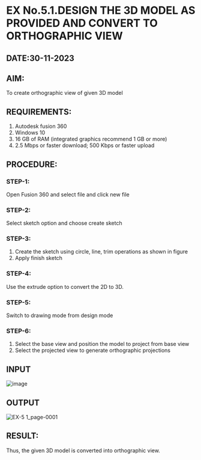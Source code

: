 # EX No.5.1.DESIGN THE 3D MODEL AS PROVIDED AND CONVERT TO ORTHOGRAPHIC VIEW
## DATE:30-11-2023

## AIM: 
To create orthographic view of given 3D model

## REQUIREMENTS: 
1. Autodesk fusion 360
2. Windows 10
3. 16 GB of RAM (integrated graphics recommend 1 GB or more)
4. 2.5 Mbps or faster download; 500 Kbps or faster upload 

## PROCEDURE:

### STEP-1:
Open Fusion 360 and select file and click new file

### STEP-2:
Select sketch option and choose create sketch

### STEP-3: 
1. Create the sketch using circle, line, trim operations as shown in figure
2. Apply finish sketch 

### STEP-4:
 Use the extrude option to convert the 2D to 3D.

### STEP-5:
Switch to drawing mode from design mode 
          
### STEP-6:
1. Select the base view and position the model to project from base view 
2. Select the projected view to generate orthographic projections

## INPUT
![image](https://user-images.githubusercontent.com/113594316/199408705-ed302b2a-90c3-41c0-9cc4-791a93366e2a.png)

## OUTPUT
![EX-5 1_page-0001](https://github.com/anandarakshan/EX-No.5.1.-DESIGN-THE-3D-MODEL-AS-PROVIDED-AND-CONVERT-TO-ORTHOGRAPHIC-VIEW/assets/139217934/d6d55166-bab3-4062-8a5e-908e574bf6ec)


## RESULT:
Thus, the given 3D model is converted into orthographic view.


